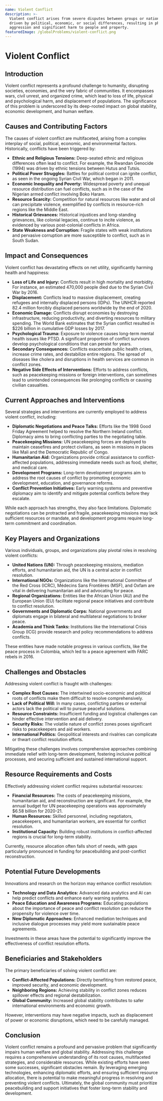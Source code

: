 ```yaml
---
name: Violent Conflict
description: >-
  Violent conflict arises from severe disputes between groups or nations, often
  driven by political, economic, or social differences, resulting in physical
  aggression and significant harm to people and property.
featuredImage: /globalProblems/violent-conflict.png
---
```

# Violent Conflict

## Introduction

Violent conflict represents a profound challenge to humanity, disrupting societies, economies, and the very fabric of communities. It encompasses wars, civil unrest, and organized crime, which lead to loss of life, physical and psychological harm, and displacement of populations. The significance of this problem is underscored by its deep-rooted impact on global stability, economic development, and human welfare.

## Causes and Contributing Factors

The causes of violent conflict are multifaceted, arising from a complex interplay of social, political, economic, and environmental factors. Historically, conflicts have been triggered by:

- **Ethnic and Religious Tensions:** Deep-seated ethnic and religious differences often lead to conflict. For example, the Rwandan Genocide (1994) was driven by ethnic tensions between Hutus and Tutsis.
- **Political Power Struggles:** Battles for political control can ignite conflict, as seen in the ongoing Syrian Civil War, which began in 2011.
- **Economic Inequality and Poverty:** Widespread poverty and unequal resource distribution can fuel conflicts, such as in the case of the Nigerian armed conflict involving Boko Haram.
- **Resource Scarcity:** Competition for natural resources like water and oil can precipitate violence, exemplified by conflicts in resource-rich regions like the Middle East.
- **Historical Grievances:** Historical injustices and long-standing grievances, like colonial legacies, continue to incite violence, as evidenced by various post-colonial conflicts in Africa.
- **State Weakness and Corruption:** Fragile states with weak institutions and pervasive corruption are more susceptible to conflict, such as in South Sudan.

## Impact and Consequences

Violent conflict has devastating effects on net utility, significantly harming health and happiness:

- **Loss of Life and Injury:** Conflicts result in high mortality and morbidity. For instance, an estimated 470,000 people died due to the Syrian Civil War by 2016.
- **Displacement:** Conflicts lead to massive displacement, creating refugees and internally displaced persons (IDPs). The UNHCR reported 82.4 million forcibly displaced persons worldwide by the end of 2020.
- **Economic Damage:** Conflicts disrupt economies by destroying infrastructure, reducing productivity, and diverting resources to military spending. The World Bank estimates that the Syrian conflict resulted in $226 billion in cumulative GDP losses by 2017.
- **Psychological Trauma:** Exposure to violence causes long-term mental health issues like PTSD. A significant proportion of conflict survivors develop psychological conditions that can persist for years.
- **Secondary Consequences:** Conflicts exacerbate public health crises, increase crime rates, and destabilize entire regions. The spread of diseases like cholera and disruptions in health services are common in conflict zones.
- **Negative Side Effects of Interventions:** Efforts to address conflicts, such as peacekeeping missions or foreign interventions, can sometimes lead to unintended consequences like prolonging conflicts or causing civilian casualties.

## Current Approaches and Interventions

Several strategies and interventions are currently employed to address violent conflict, including:

- **Diplomatic Negotiations and Peace Talks:** Efforts like the 1998 Good Friday Agreement helped to resolve the Northern Ireland conflict. Diplomacy aims to bring conflicting parties to the negotiating table.
- **Peacekeeping Missions:** UN peacekeeping forces are deployed to maintain ceasefires and protect civilians, as seen in missions in places like Mali and the Democratic Republic of Congo.
- **Humanitarian Aid:** Organizations provide critical assistance to conflict-affected populations, addressing immediate needs such as food, shelter, and medical care.
- **Development Programs:** Long-term development programs aim to address the root causes of conflict by promoting economic development, education, and governance reforms.
- **Conflict Prevention Initiatives:** Early warning systems and preventive diplomacy aim to identify and mitigate potential conflicts before they escalate.

While each approach has strengths, they also face limitations. Diplomatic negotiations can be protracted and fragile, peacekeeping missions may lack sufficient resources or mandate, and development programs require long-term commitment and coordination.

## Key Players and Organizations

Various individuals, groups, and organizations play pivotal roles in resolving violent conflicts:

- **United Nations (UN):** Through peacekeeping missions, mediation efforts, and humanitarian aid, the UN is a central actor in conflict resolution.
- **International NGOs:** Organizations like the International Committee of the Red Cross (ICRC), Médecins Sans Frontières (MSF), and Oxfam are vital in delivering humanitarian aid and advocating for peace.
- **Regional Organizations:** Entities like the African Union (AU) and the European Union (EU) facilitate regional peace initiatives and contribute to conflict resolution.
- **Governments and Diplomatic Corps:** National governments and diplomats engage in bilateral and multilateral negotiations to broker peace.
- **Academia and Think Tanks:** Institutions like the International Crisis Group (ICG) provide research and policy recommendations to address conflicts.

These entities have made notable progress in various conflicts, like the peace process in Colombia, which led to a peace agreement with FARC rebels in 2016.

## Challenges and Obstacles

Addressing violent conflict is fraught with challenges:

- **Complex Root Causes:** The intertwined socio-economic and political roots of conflicts make them difficult to resolve comprehensively.
- **Lack of Political Will:** In many cases, conflicting parties or external actors lack the political will to pursue peaceful solutions.
- **Resource Constraints:** Insufficient funding and logistical challenges can hinder effective intervention and aid delivery.
- **Security Risks:** The volatile nature of conflict zones poses significant risks to peacekeepers and aid workers.
- **International Politics:** Geopolitical interests and rivalries can complicate or thwart conflict resolution efforts.

Mitigating these challenges involves comprehensive approaches combining immediate relief with long-term development, fostering inclusive political processes, and securing sufficient and sustained international support.

## Resource Requirements and Costs

Effectively addressing violent conflict requires substantial resources:

- **Financial Resources:** The costs of peacekeeping missions, humanitarian aid, and reconstruction are significant. For example, the annual budget for UN peacekeeping operations was approximately $6.58 billion for 2020-21.
- **Human Resources:** Skilled personnel, including negotiators, peacekeepers, and humanitarian workers, are essential for conflict resolution.
- **Institutional Capacity:** Building robust institutions in conflict-affected regions is crucial for long-term stability.

Currently, resource allocation often falls short of needs, with gaps particularly pronounced in funding for peacebuilding and post-conflict reconstruction.

## Potential Future Developments

Innovations and research on the horizon may enhance conflict resolution:

- **Technology and Data Analytics:** Advanced data analytics and AI can help predict conflicts and enhance early warning systems.
- **Peace Education and Awareness Programs:** Educating populations about the importance of peace and conflict resolution can reduce the propensity for violence over time.
- **New Diplomatic Approaches:** Enhanced mediation techniques and inclusive dialogue processes may yield more sustainable peace agreements.

Investments in these areas have the potential to significantly improve the effectiveness of conflict resolution efforts.

## Beneficiaries and Stakeholders

The primary beneficiaries of solving violent conflict are:

- **Conflict-Affected Populations:** Directly benefiting from restored peace, improved security, and economic development.
- **Neighboring Regions:** Achieving stability in conflict zones reduces spillover effects and regional destabilization.
- **Global Community:** Increased global stability contributes to safer international environments and economic growth.

However, interventions may have negative impacts, such as displacement of power or economic disruptions, which need to be carefully managed.

## Conclusion

Violent conflict remains a profound and pervasive problem that significantly impairs human welfare and global stability. Addressing this challenge requires a comprehensive understanding of its root causes, multifaceted strategies, and considerable resources. While existing efforts have seen some successes, significant obstacles remain. By leveraging emerging technologies, enhancing diplomatic efforts, and ensuring sufficient resource allocation, there is potential to make meaningful progress in resolving and preventing violent conflicts. Ultimately, the global community must prioritize peacebuilding and support initiatives that foster long-term stability and development.
